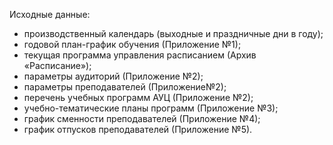 Исходные данные:
-  производственный календарь (выходные и праздничные дни в году);
-  годовой план-график обучения (Приложение №1);
-  текущая программа управления расписанием (Архив «Расписание»);
-  параметры аудиторий (Приложение №2);
-  параметры преподавателей (Приложение№2);
-  перечень учебных программ АУЦ (Приложение №2);
-  учебно-тематические планы программ (Приложение №3);
-  график сменности преподавателей (Приложение №4);
-  график отпусков преподавателей (Приложение №5).